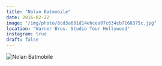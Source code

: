 ```yaml
---
title: "Nolan Batmobile"
date: 2016-02-22
image: "/img/photo/8cd3a681d14e6cea97c634cb7168375c.jpg"
location: "Warner Bros. Studio Tour Hollywood"
instagram: true
draft: false
---
```


![Nolan Batmobile](/img/photo/8cd3a681d14e6cea97c634cb7168375c.jpg)
